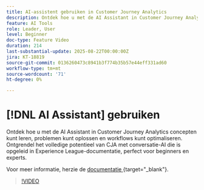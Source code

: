 ```yaml
---
title: AI-assistent gebruiken in Customer Journey Analytics
description: Ontdek hoe u met de AI Assistant in Customer Journey Analytics concepten kunt leren, problemen kunt oplossen en workflows kunt optimaliseren.
feature: AI Tools
role: Leader, User
level: Beginner
doc-type: Feature Video
duration: 214
last-substantial-update: 2025-08-22T00:00:00Z
jira: KT-18819
source-git-commit: 0136260473c8941b3f774b35b57e44eff331ad60
workflow-type: tm+mt
source-wordcount: '71'
ht-degree: 0%

---
```


# [!DNL AI Assistant] gebruiken

Ontdek hoe u met de AI Assistant in Customer Journey Analytics concepten kunt leren, problemen kunt oplossen en workflows kunt optimaliseren. Ontgrendel het volledige potentieel van CJA met conversatie-AI die is opgeleid in Experience League-documentatie, perfect voor beginners en experts.

Voor meer informatie, herzie de [ documentatie ](https://experienceleague.adobe.com/en/docs/analytics-platform/using/cja-overview/cja-b2c-overview/ai-assistant){target="_blank"}.

>[!VIDEO](https://video.tv.adobe.com/v/3471136/?learn=on)
